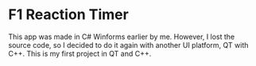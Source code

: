 # F1 Reaction Timer
 This app was made in C# Winforms earlier by me. However, I lost the source code, so I decided to do it again with another UI platform, QT with C++.
 This is my first project in QT and C++.
